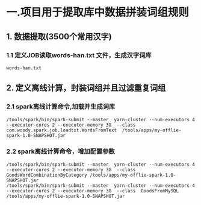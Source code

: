 # 一.项目用于提取库中数据拼装词组规则
## 1. 数据提取(3500个常用汉字) 
### 1.1   定义JOB读取words-han.txt 文件，生成汉字词库
    words-han.txt

## 2. 定义离线计算，封装词组并且过滤重复词组
### 2.1 spark离线计算命令,加载并生成词库
    /tools/spark/bin/spark-submit --master  yarn-cluster --num-executors 4 --executor-cores 2 --executor-memory 3G  --class com.woody.spark.job.loadtxt.WordsFromText  /tools/apps/my-offlie-spark-1.0-SNAPSHOT.jar

### 2.2 spark离线计算命令，增加配置参数
    /tools/spark/bin/spark-submit --master  yarn-cluster --num-executors 4 --executor-cores 2 --executor-memory 3G  --class  GoodsWordCombinationByCategory /tools/apps/my-offlie-spark-1.0-SNAPSHOT.jar
    /tools/spark/bin/spark-submit --master  yarn-cluster --num-executors 4 --executor-cores 2 --executor-memory 3G  --class  GoodsFromMySQL /tools/apps/my-offlie-spark-1.0-SNAPSHOT.jar